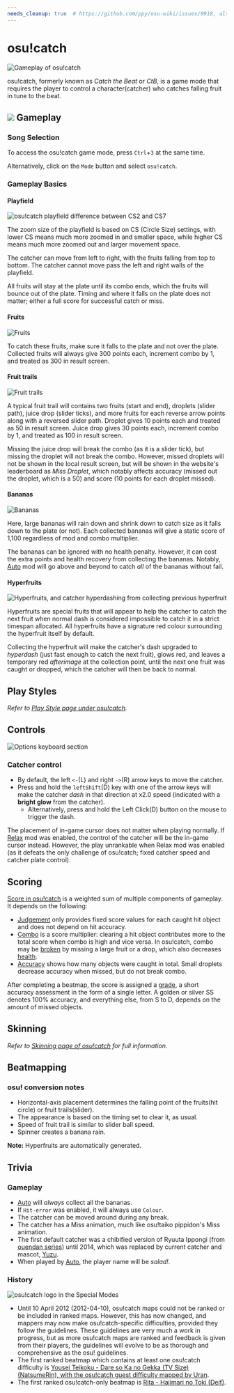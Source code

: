 ```yaml
---
needs_cleanup: true  # https://github.com/ppy/osu-wiki/issues/9918, also, needs a grammar/style check
---
```


# osu!catch

![Gameplay of osu!catch](/wiki/shared/catch-gameplay.jpg "osu!catch Interface")

osu!catch, formerly known as *Catch the Beat* or *CtB*, is a game mode that requires the player to control a character(catcher) who catches falling fruit in tune to the beat.

## ![](/wiki/shared/mode/catch.png) Gameplay

### Song Selection

To access the osu!catch game mode, press `Ctrl`+`3` at the same time.

Alternatively, click on the `Mode` button and select `osu!catch`.

### Gameplay Basics

#### Playfield

![osu!catch playfield difference between CS2 and CS7](/wiki/shared/Catch_Playfield_27.jpg "osu!catch playfield difference based on CS")

The zoom size of the playfield is based on CS (Circle Size) settings, with lower CS means much more zoomed in and smaller space, while higher CS means much more zoomed out and larger movement space.

The catcher can move from left to right, with the fruits falling from top to bottom. The catcher cannot move pass the left and right walls of the playfield.

All fruits will stay at the plate until its combo ends, which the fruits will bounce out of the plate. Timing and where it falls on the plate does not matter; either a full score for successful catch or miss.

#### Fruits

![Fruits](/wiki/shared/Catch_fruits.jpg "osu!catch fruits")

To catch these fruits, make sure it falls to the plate and not over the plate. Collected fruits will always give 300 points each, increment combo by 1, and treated as 300 in result screen.

#### Fruit trails

![Fruit trails](/wiki/shared/Catch_trails.jpg "osu!catch fruit trails")

A typical fruit trail will contains two fruits (start and end), droplets (slider path), juice drop (slider ticks), and more fruits for each reverse arrow points along with a reversed slider path. Droplet gives 10 points each and treated as 50 in result screen. Juice drop gives 30 points each, increment combo by 1, and treated as 100 in result screen.

Missing the juice drop will break the combo (as it is a slider tick), but missing the droplet will not break the combo. However, missed droplets will not be shown in the local result screen, but will be shown in the website's leaderboard as *Miss Droplet*, which notably affects accuracy (missed out the droplet, which is a 50) and score (10 points for each droplet missed).

#### Bananas

![Bananas](/wiki/shared/Catch_bananas.jpg "osu!catch bananas")

Here, large bananas will rain down and shrink down to catch size as it falls down to the plate (or not). Each collected bananas will give a static score of 1,100 regardless of mod and combo multiplier.

The bananas can be ignored with no health penalty. However, it can cost the extra points and health recovery from collecting the bananas. Notably, [Auto](/wiki/Gameplay/Game_modifier/Auto) mod will go above and beyond to catch *all* of the bananas without fail.

#### Hyperfruits

![Hyperfruits, and catcher hyperdashing from collecting previous hyperfruit](/wiki/shared/Catch_hyperfruits.jpg "osu!catch hyperfruits")

Hyperfruits are special fruits that will appear to help the catcher to catch the next fruit when normal dash is considered impossible to catch it in a strict timespan allocated. All hyperfruits have a signature red colour surrounding the hyperfruit itself by default.

Collecting the hyperfruit will make the catcher's dash upgraded to *hyperdash* (just fast enough to catch the next fruit), glows red, and leaves a temporary red *afterimage* at the collection point, until the next one fruit was caught or dropped, which the catcher will then be back to normal.

## Play Styles

*Refer to [Play Style page under osu!catch](/wiki/Gameplay/Play_style#osu!catch).*

## Controls

![Options keyboard section](/wiki/shared/Options_keyboard.jpg "Options Input icon, Keyboard section")

### Catcher control

- By default, the left `<-`(L) and right `->`(R) arrow keys to move the catcher.
- Press and hold the `leftShift`(D) key with one of the arrow keys will make the catcher *dash* in that direction at x2.0 speed (indicated with a **bright glow** from the catcher).
  - Alternatively, press and hold the Left Click(D) button on the mouse to trigger the dash.

The placement of in-game cursor does not matter when playing normally. If [Relax](/wiki/Gameplay/Game_modifier/Relax) mod was enabled, the control of the catcher will be the in-game cursor instead. However, the play unrankable when Relax mod was enabled (as it defeats the only challenge of osu!catch; fixed catcher speed and catcher plate control).

## Scoring

[Score in osu!catch](/wiki/Gameplay/Score/ScoreV1/osu!catch) is a weighted sum of multiple components of gameplay. It depends on the following:

- [Judgement](/wiki/Gameplay/Judgement) only provides fixed score values for each caught hit object and does not depend on hit accuracy.
- [Combo](/wiki/Gameplay/Combo_(score_multiplier)) is a score multiplier: clearing a hit object contributes more to the total score when combo is high and vice versa. In osu!catch, combo may be [broken](/wiki/Gameplay/Judgement/Combobreak) by missing a large fruit or a drop, which also decreases [health](/wiki/Gameplay/Health).
- [Accuracy](/wiki/Gameplay/Accuracy#osu!catch) shows how many objects were caught in total. Small droplets decrease accuracy when missed, but do not break combo.

After completing a beatmap, the score is assigned a [grade](/wiki/Gameplay/Grade#osu!catch), a short accuracy assessment in the form of a single letter. A golden or silver SS denotes 100% accuracy, and everything else, from S to D, depends on the amount of missed objects.

## Skinning

*Refer to [Skinning page of osu!catch](/wiki/Skinning/osu!catch) for full information.*

## Beatmapping

### osu! conversion notes

- Horizontal-axis placement determines the falling point of the fruits(hit circle) or fruit trails(slider).
- The appearance is based on the timing set to clear it, as usual.
- Speed of fruit trail is similar to slider ball speed.
- Spinner creates a banana rain.

**Note:** Hyperfruits are automatically generated.

## Trivia

### Gameplay

- [Auto](/wiki/Gameplay/Game_modifier/Auto) will *always* collect all the bananas.
- If `Hit-error` was enabled, it will always use `Colour`.
- The catcher can be moved around during any break.
- The catcher has a Miss animation, much like osu!taiko pippidon's Miss animation.
- The first default catcher was a chibified version of Ryuuta Ippongi (from [ouendan series](https://en.wikipedia.org/wiki/Osu!_Tatakae!_Ouendan)) until 2014, which was replaced by current catcher and mascot, [Yuzu](/wiki/Mascots#yuzu).
- When played by [Auto](/wiki/Gameplay/Game_modifier/Auto), the player name will be *salad!*.

### History

![osu!catch logo in the Special Modes](/wiki/shared/Ctb_logo.jpg "Catch the Beat logo in Special Mode")

- Until 10 April 2012 (2012-04-10), osu!catch maps could not be ranked or be included in ranked maps. However, this has now changed, and mappers may now make osu!catch-specific difficulties, provided they follow the guidelines. These guidelines are very much a work in progress, but as more osu!catch maps are ranked and feedback is given from their players, the guidelines will evolve to be as thorough and comprehensive as the osu! guidelines.
- The first ranked beatmap which contains at least one osu!catch difficulty is [Yousei Teikoku - Dare so Ka no Gekka (TV Size) (NatsumeRin), with the osu!catch guest difficulty mapped by Uran](https://osu.ppy.sh/beatmapsets/13676).
- The first ranked osu!catch-only beatmap is [Rita - Hajimari no Toki (Deif)](https://osu.ppy.sh/beatmapsets/91485).
